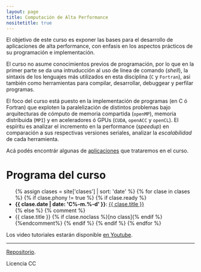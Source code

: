 ```yaml
---
layout: page
title: Computación de Alta Performance 
nositetitle: true
---
```


El objetivo de este curso es exponer las bases para el desarrollo de aplicaciones de alta performance, con enfasis en los aspectos prácticos de su programación e implementación.

El curso no asume conocimientos previos de programación, por lo que en la primer parte se da una intruducción al uso de linea de comando (*shell*), la sintaxis de los lenguajes más utilizados en esta disciplina (`C` y `Fortran`), asi también como herramientas para compilar, desarrollar, debuggear y perfilar programas.

El foco del curso está puesto en la implementación de programas (en C ó Fortran) que exploten la paralelización de distintos problemas bajo arquitecturas de cómputo de memoria compartida (`openMP`), memoria distribuida (`MPI`) y en aceleradores ó GPUs (`CUDA`, `openACC` y `openCL`). 
El espíritu es analizar el incremento en la performance (*speedup*) en comparación a sus respectivas versiones seriales, analizar la *escalabilidad* de cada herramienta.

Acá podés encontrár algunas de [aplicaciones](/ejemplos/) que trataremos en el curso.

# Programa del curso

<ul>
{% assign clases = site['clases'] | sort: 'date' %}
{% for clase in clases %}
    {% if clase.phony != true %}
      {% if clase.ready %}
        <li>
        <strong>{{ clase.date | date: 'C%-m.%-d' }}</strong>:
            <a href="{{site.baseurl}}{{ clase.url }}">{{ clase.title }}</a>
        </li>
        {% else %}
        {% comment %}
        	 <li>  {{ clase.title }} {% if clase.noclass %}[no class]{% endif %}</li> 
        {%endcomment%}
      {% endif %}
    {% endif %}
{% endfor %}
</ul>

Los video tutoriales estarán disponible [en Youtube](https://www.youtube.com/@ramiroespadaguerrero/playlists).

---

<div class="small center">
<p><a href="https://github.com/ramespada/hpc">Repositorio</a>.</p>
<p>Licencia CC</p>
</div>
